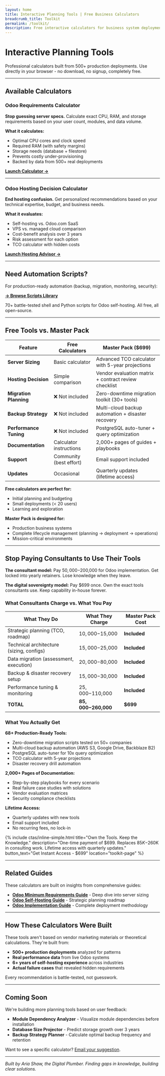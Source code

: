 ```yaml
---
layout: home
title: Interactive Planning Tools | Free Business Calculators
breadcrumb_title: Toolkit
permalink: /toolkit/
description: Free interactive calculators for business system deployment planning. Calculate server requirements and compare hosting options - no signup required.
---
```


# Interactive Planning Tools

Professional calculators built from 500+ production deployments. Use directly in your browser - no download, no signup, completely free.

---

## Available Calculators

### Odoo Requirements Calculator

**Stop guessing server specs.** Calculate exact CPU, RAM, and storage requirements based on your user count, modules, and data volume.

**What it calculates:**
- Optimal CPU cores and clock speed
- Required RAM (with safety margins)
- Storage needs (database + filestore)
- Prevents costly under-provisioning
- Backed by data from 500+ real deployments

**[Launch Calculator →](/toolkit/odoo-requirements-calculator/)**

---

### Odoo Hosting Decision Calculator

**End hosting confusion.** Get personalized recommendations based on your technical expertise, budget, and business needs.

**What it evaluates:**
- Self-hosting vs. Odoo.com SaaS
- VPS vs. managed cloud comparison
- Cost-benefit analysis over 3 years
- Risk assessment for each option
- TCO calculator with hidden costs

**[Launch Hosting Advisor →](/toolkit/odoo-hosting-advisor/)**

---

## Need Automation Scripts?

For production-ready automation (backup, migration, monitoring, security):

**[→ Browse Scripts Library](/scripts/)**

70+ battle-tested shell and Python scripts for Odoo self-hosting. All free, all open-source.

---

## Free Tools vs. Master Pack

| Feature | Free Calculators | Master Pack ($699) |
|---------|------------------|-------------------|
| **Server Sizing** | Basic calculator | Advanced TCO calculator with 5-year projections |
| **Hosting Decision** | Simple comparison | Vendor evaluation matrix + contract review checklist |
| **Migration Planning** | ❌ Not included | Zero-downtime migration toolkit (30+ tools) |
| **Backup Strategy** | ❌ Not included | Multi-cloud backup automation + disaster recovery |
| **Performance Tuning** | ❌ Not included | PostgreSQL auto-tuner + query optimization |
| **Documentation** | Calculator instructions | 2,000+ pages of guides + playbooks |
| **Support** | Community (best effort) | Email support included |
| **Updates** | Occasional | Quarterly updates (lifetime access) |

**Free calculators are perfect for:**
- Initial planning and budgeting
- Small deployments (< 20 users)
- Learning and exploration

**Master Pack is designed for:**
- Production business systems
- Complete lifecycle management (planning → deployment → operations)
- Mission-critical environments

---

## Stop Paying Consultants to Use Their Tools

**The consultant model:** Pay $50,000-$200,000 for Odoo implementation. Get locked into yearly retainers. Lose knowledge when they leave.

**The digital sovereignty model:** Pay $699 once. Own the exact tools consultants use. Keep capability in-house forever.

### What Consultants Charge vs. What You Pay

| What They Do | What They Charge | Master Pack Cost |
|--------------|------------------|------------------|
| Strategic planning (TCO, roadmap) | $10,000-$15,000 | **Included** |
| Technical architecture (sizing, configs) | $15,000-$25,000 | **Included** |
| Data migration (assessment, execution) | $20,000-$80,000 | **Included** |
| Backup & disaster recovery setup | $15,000-$30,000 | **Included** |
| Performance tuning & monitoring | $25,000-$110,000 | **Included** |
| **TOTAL** | **$85,000-$260,000** | **$699** |

### What You Actually Get

**68+ Production-Ready Tools:**
- Zero-downtime migration scripts tested on 50+ companies
- Multi-cloud backup automation (AWS S3, Google Drive, Backblaze B2)
- PostgreSQL auto-tuner for 10x query optimization
- TCO calculator with 5-year projections
- Disaster recovery drill automation

**2,000+ Pages of Documentation:**
- Step-by-step playbooks for every scenario
- Real failure case studies with solutions
- Vendor evaluation matrices
- Security compliance checklists

**Lifetime Access:**
- Quarterly updates with new tools
- Email support included
- No recurring fees, no lock-in

{% include ctas/inline-simple.html
   title="Own the Tools. Keep the Knowledge."
   description="One-time payment of $699. Replaces $85K-$260K in consulting work. Lifetime access with quarterly updates."
   button_text="Get Instant Access - $699"
   location="toolkit-page"
%}

---

## Related Guides

These calculators are built on insights from comprehensive guides:

- **[Odoo Minimum Requirements Guide](/odoo-minimum-requirements-deployment-guide/)** - Deep dive into server sizing
- **[Odoo Self-Hosting Guide](/odoo-self-hosting-guide/)** - Strategic planning roadmap
- **[Odoo Implementation Guide](/odoo-implementation-guide/)** - Complete deployment methodology

---

## How These Calculators Were Built

These tools aren't based on vendor marketing materials or theoretical calculations. They're built from:

- **500+ production deployments** analyzed for patterns
- **Real performance data** from live Odoo systems
- **6+ years of self-hosting experience** across industries
- **Actual failure cases** that revealed hidden requirements

Every recommendation is battle-tested, not guesswork.

---

## Coming Soon

We're building more planning tools based on user feedback:

- **Module Dependency Analyzer** - Visualize module dependencies before installation
- **Database Size Projector** - Predict storage growth over 3 years
- **Backup Strategy Planner** - Calculate optimal backup frequency and retention

Want to see a specific calculator? [Email your suggestion](mailto:aria@ariashaw.com).

---

*Built by Aria Shaw, the Digital Plumber. Finding gaps in knowledge, building clear solutions.*
